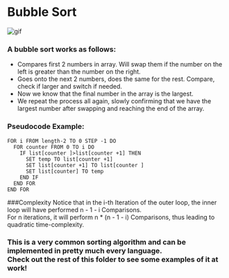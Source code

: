 # Bubble Sort         
![gif](https://upload.wikimedia.org/wikipedia/commons/0/06/Bubble-sort.gif)

### A bubble sort works as follows:

* Compares first 2 numbers in array. Will swap them if the number on the left is greater than the number on the right.
* Goes onto the next 2 numbers, does the same for the rest. Compare, check if larger and switch if needed.
* Now we know that the final number in the array is the largest.
* We repeat the process all again, slowly confirming that we have the largest number after swapping and reaching the end of the array.

### Pseudocode Example:
```
FOR i FROM length-2 TO 0 STEP -1 DO 
  FOR counter FROM 0 TO i DO 
    IF list[counter ]>list[counter +1] THEN 
      SET temp TO list[counter +1]
      SET list[counter +1] TO list[counter ]
      SET list[counter] TO temp
    END IF 
  END FOR 
END FOR 
```

###Complexity
Notice that in the i-th Iteration of the outer loop, the inner loop will have performed n - 1 - i Comparisons. <br> For n iterations, it will perform n * (n - 1 - i) Comparisons, thus leading to quadratic time-complexity.  


### This is a very common sorting algorithm and can be implemented in pretty much every language.<br>Check out the rest of this folder to see some examples of it at work!

